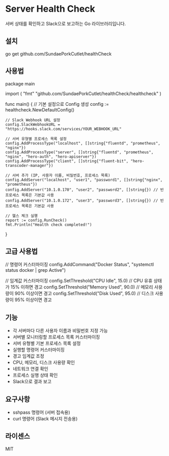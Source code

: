 # Server Health Check

서버 상태를 확인하고 Slack으로 보고하는 Go 라이브러리입니다.

## 설치

go get github.com/SundaePorkCutlet/healthCheck

## 사용법

package main

import (
	"fmt"
	"github.com/SundaePorkCutlet/healthCheck/healthcheck"
)

func main() {
	// 기본 설정으로 Config 생성
	config := healthcheck.NewDefaultConfig()
	
	// Slack Webhook URL 설정
	config.SlackWebhookURL = "https://hooks.slack.com/services/YOUR_WEBHOOK_URL"
	
	// 서버 유형별 프로세스 목록 설정
	config.AddProcessType("localhost", []string{"fluentd", "prometheus", "nginx"})
	config.AddProcessType("server", []string{"fluentd", "prometheus", "nginx", "hero-auth", "hero-apiserver"})
	config.AddProcessType("client", []string{"fluent-bit", "hero-transcoder-manager"})
	
	// 서버 추가 (IP, 사용자 이름, 비밀번호, 프로세스 목록)
	config.AddServer("localhost", "user1", "password1", []string{"nginx", "prometheus"})
	config.AddServer("10.1.0.170", "user2", "password2", []string{}) // 빈 프로세스 목록은 기본값 사용
	config.AddServer("10.1.0.172", "user3", "password3", []string{}) // 빈 프로세스 목록은 기본값 사용
	
	// 헬스 체크 실행
	report := config.RunCheck()
	fmt.Println("Health check completed!")
}

## 고급 사용법

// 명령어 커스터마이징
config.AddCommand("Docker Status", "systemctl status docker | grep Active")

// 임계값 커스터마이징
config.SetThreshold("CPU Idle", 15.0)  // CPU 유휴 상태가 15% 이하면 경고
config.SetThreshold("Memory Used", 90.0)  // 메모리 사용량이 90% 이상이면 경고
config.SetThreshold("Disk Used", 95.0)  // 디스크 사용량이 95% 이상이면 경고

## 기능

- 각 서버마다 다른 사용자 이름과 비밀번호 지정 가능
- 서버별 모니터링할 프로세스 목록 커스터마이징
- 서버 유형별 기본 프로세스 목록 설정
- 실행할 명령어 커스터마이징
- 경고 임계값 조정
- CPU, 메모리, 디스크 사용량 확인
- 네트워크 연결 확인
- 프로세스 실행 상태 확인
- Slack으로 결과 보고

## 요구사항

- sshpass 명령어 (서버 접속용)
- curl 명령어 (Slack 메시지 전송용)

## 라이센스

MIT